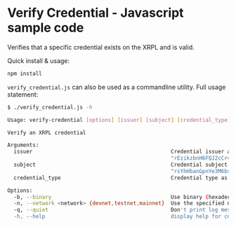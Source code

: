 # Verify Credential - Javascript sample code

Verifies that a specific credential exists on the XRPL and is valid.

Quick install & usage:

```sh
npm install
```

`verify_credential.js` can also be used as a commandline utility. Full usage statement:

```sh
$ ./verify_credential.js -h

Usage: verify-credential [options] [issuer] [subject] [credential_type]

Verify an XRPL credential

Arguments:
  issuer                                            Credential issuer address as base58 (default:
                                                    "rEzikzbnH6FQJ2cCr4Bqmf6c3jyWLzkonS")
  subject                                           Credential subject (holder) address as base58 (default:
                                                    "rsYhHbanGpnYe3M6bsaMeJT5jnLTfDEzoA")
  credential_type                                   Credential type as string. (default: "my_credential")

Options:
  -b, --binary                                      Use binary (hexadecimal) for credential_type
  -n, --network <network> {devnet,testnet,mainnet}  Use the specified network for lookup (default: "devnet")
  -q, --quiet                                       Don't print log messages
  -h, --help                                        display help for command
```
